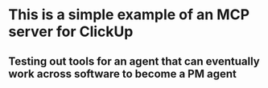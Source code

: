 # This is a simple example of an MCP server for ClickUp


## Testing out tools for an agent that can eventually work across software to become a PM agent
